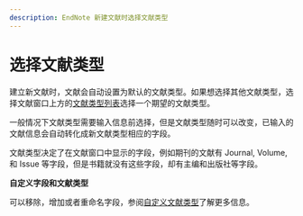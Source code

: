 ```yaml
---
description: EndNote 新建文献时选择文献类型
---
```


# 选择文献类型

建立新文献时，文献会自动设置为默认的文献类型。如果想选择其他文献类型，选择文献窗口上方的[文献类型列表](../Appendices/List_of_Reference_Types.htm)选择一个期望的文献类型。

一般情况下文献类型需要输入信息前选择，但是文献类型随时可以改变，已输入的文献信息会自动转化成新文献类型相应的字段。

文献类型决定了在文献窗口中显示的字段，例如期刊的文献有 Journal, Volume, 和 Issue 等字段，但是书籍就没有这些字段，却有主编和出版社等字段。

**自定义字段和文献类型**

可以移除，增加或者重命名字段，参阅[自定义文献类型](../14RefTypes/Customizing_the_RefTypes.htm)了解更多信息。

